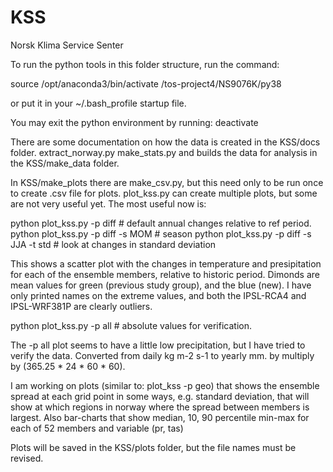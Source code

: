 # KSS
Norsk Klima Service Senter

To run the python tools in this folder structure, run the command:

source /opt/anaconda3/bin/activate /tos-project4/NS9076K/py38

or put it in your ~/.bash_profile startup file.

You may exit the python environment by running:
deactivate

There are some documentation on how the data is created in the KSS/docs folder.
extract_norway.py make_stats.py and builds the data for analysis in the KSS/make_data folder.

In KSS/make_plots there are make_csv.py, but this need only to be run once to create .csv file for plots.
plot_kss.py can create multiple plots, but some are not very useful yet. The most useful now is:

python plot_kss.py -p diff  # default annual changes relative to ref period.
python plot_kss.py -p diff -s MOM # season
python plot_kss.py -p diff -s JJA -t std # look at changes in standard deviation

This shows a scatter plot with the changes in temperature and presipitation for each of the ensemble members,
relative to historic period. Dimonds are mean values for green (previous study group), and the blue (new).
I have only printed names on the extreme values, and both the IPSL-RCA4 and IPSL-WRF381P are clearly outliers.

python plot_kss.py -p all # absolute values for verification.

The -p all plot seems to have a little low precipitation, but I have tried to verify the data.
Converted from daily kg m-2 s-1 to yearly mm. by multiply by (365.25 * 24 * 60 * 60).

I am working on plots (similar to: plot_kss -p geo) that shows the ensemble spread at each grid point in some ways,
e.g. standard deviation, that will show at which regions in norway where the spread between members is largest.
Also bar-charts that show median, 10, 90 percentile min-max for each of 52 members and variable (pr, tas)

Plots will be saved in the KSS/plots folder, but the file names must be revised.